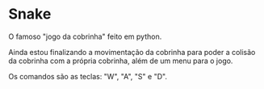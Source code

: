 # Snake
O famoso "jogo da cobrinha" feito em python.

Ainda estou finalizando a movimentação da cobrinha para poder a colisão da cobrinha com a própria cobrinha, além de um menu para o jogo.

Os comandos são as teclas: "W", "A", "S" e "D".
